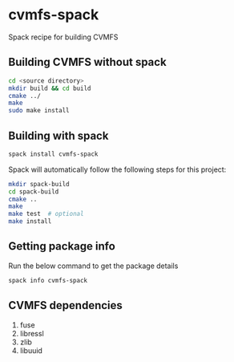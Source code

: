 # cvmfs-spack
Spack recipe for building CVMFS

## Building CVMFS without spack
```bash
cd <source directory>
mkdir build && cd build
cmake ../
make
sudo make install
```

## Building with spack
```bash
spack install cvmfs-spack
```
Spack will automatically follow the following steps for this project:
```bash
mkdir spack-build
cd spack-build
cmake .. 
make
make test  # optional
make install
```

## Getting package info
Run the below command to get the package details
```bash
spack info cvmfs-spack
```

## CVMFS dependencies
1. fuse
2. libressl
3. zlib
4. libuuid
